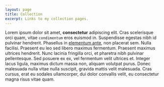 ```yaml
---
layout: page
title: Collection
excerpt: Links to my collection pages.
---
```


Lorem ipsum dolor sit amet, __consectetur__ adipiscing elit. Cras scelerisque orci quam, vitae `condimentum` eros euismod in. Suspendisse egestas nibh id pulvinar hendrerit. Phasellus in [elementum ante](http://), non placerat sem. Nulla facilisi. Praesent eu leo sed libero maximus fermentum. Praesent maximus ultrices hendrerit. Nunc lacinia fringilla orci, et pharetra nibh pulvinar pellentesque. Sed posuere ex ex, vel fermentum velit ultrices et. Integer lacus ligula, maximus dictum massa non, aliquam volutpat purus. Donec malesuada nulla vitae nulla suscipit, gravida mattis velit malesuada. Cras cursus, erat eu sodales ullamcorper, dui dolor convallis velit, eu consectetur magna risus vitae quam.

